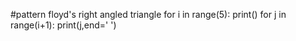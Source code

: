 #pattern floyd's right angled triangle
for i in range(5):
    print()
    for j in range(i+1):
        print(j,end=' ')
